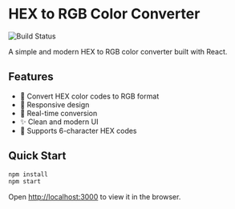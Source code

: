 # HEX to RGB Color Converter

![Build Status](https://img.shields.io/badge/build-passing-brightgreen)

A simple and modern HEX to RGB color converter built with React.

## Features

- 🎨 Convert HEX color codes to RGB format
- 📱 Responsive design
- 🔄 Real-time conversion
- ✨ Clean and modern UI
- 🎯 Supports 6-character HEX codes

## Quick Start

```bash
npm install
npm start
```

Open [http://localhost:3000](http://localhost:3000) to view it in the browser.

